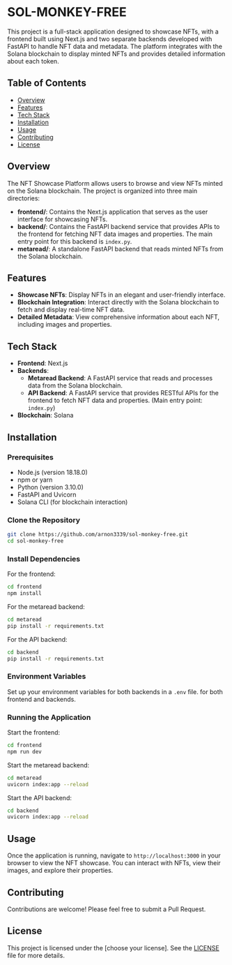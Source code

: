 # SOL-MONKEY-FREE

This project is a full-stack application designed to showcase NFTs, with a frontend built using Next.js and two separate backends developed with FastAPI to handle NFT data and metadata. The platform integrates with the Solana blockchain to display minted NFTs and provides detailed information about each token.

## Table of Contents

- [Overview](#overview)
- [Features](#features)
- [Tech Stack](#tech-stack)
- [Installation](#installation)
- [Usage](#usage)
- [Contributing](#contributing)
- [License](#license)

## Overview

The NFT Showcase Platform allows users to browse and view NFTs minted on the Solana blockchain. The project is organized into three main directories:

- **frontend/**: Contains the Next.js application that serves as the user interface for showcasing NFTs.
- **backend/**: Contains the FastAPI backend service that provides APIs to the frontend for fetching NFT data images and properties. The main entry point for this backend is `index.py`.
- **metaread/**: A standalone FastAPI backend that reads minted NFTs from the Solana blockchain.

## Features

- **Showcase NFTs**: Display NFTs in an elegant and user-friendly interface.
- **Blockchain Integration**: Interact directly with the Solana blockchain to fetch and display real-time NFT data.
- **Detailed Metadata**: View comprehensive information about each NFT, including images and properties.

## Tech Stack

- **Frontend**: Next.js
- **Backends**: 
  - **Metaread Backend**: A FastAPI service that reads and processes data from the Solana blockchain.
  - **API Backend**: A FastAPI service that provides RESTful APIs for the frontend to fetch NFT data and properties. (Main entry point: `index.py`)
- **Blockchain**: Solana

## Installation

### Prerequisites

- Node.js (version 18.18.0)
- npm or yarn
- Python (version 3.10.0)
- FastAPI and Uvicorn
- Solana CLI (for blockchain interaction)

### Clone the Repository

```bash
git clone https://github.com/arnon3339/sol-monkey-free.git
cd sol-monkey-free
```

### Install Dependencies

For the frontend:

```bash
cd frontend
npm install
```

For the metaread backend:

```bash
cd metaread
pip install -r requirements.txt
```

For the API backend:

```bash
cd backend
pip install -r requirements.txt
```

### Environment Variables

Set up your environment variables for both backends in a `.env` file. for both frontend and backends.

### Running the Application

Start the frontend:

```bash
cd frontend
npm run dev
```

Start the metaread backend:

```bash
cd metaread
uvicorn index:app --reload
```

Start the API backend:

```bash
cd backend
uvicorn index:app --reload
```

## Usage

Once the application is running, navigate to `http://localhost:3000` in your browser to view the NFT showcase. You can interact with NFTs, view their images, and explore their properties.

## Contributing

Contributions are welcome! Please feel free to submit a Pull Request.

## License

This project is licensed under the [choose your license]. See the [LICENSE](LICENSE) file for more details.